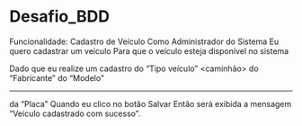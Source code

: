 # Desafio_BDD
Funcionalidade: Cadastro de Veículo
Como Administrador do Sistema
Eu quero cadastrar um veículo
Para que o veículo esteja disponível no sistema

Dado que eu realize um cadastro do “Tipo veículo” <caminhão> do “Fabricante” <Hyundai> do “Modelo” <HR> da “Placa” <ABC1234>
Quando eu clico no botão Salvar
Então será exibida a mensagem “Veiculo cadastrado com sucesso”.
